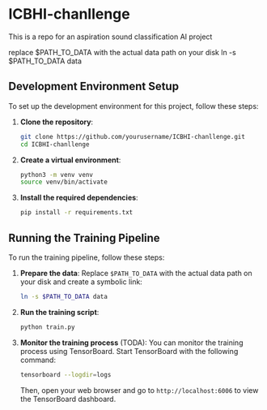 # ICBHI-chanllenge
This is a repo for an aspiration sound classification AI project

replace $PATH_TO_DATA with the actual data path on your disk
ln -s $PATH_TO_DATA data

## Development Environment Setup

To set up the development environment for this project, follow these steps:

1. **Clone the repository**:
    ```bash
    git clone https://github.com/yourusername/ICBHI-chanllenge.git
    cd ICBHI-chanllenge
    ```

2. **Create a virtual environment**:
    ```bash
    python3 -m venv venv
    source venv/bin/activate
    ```

3. **Install the required dependencies**:
    ```bash
    pip install -r requirements.txt
    ```

## Running the Training Pipeline

To run the training pipeline, follow these steps:

1. **Prepare the data**:
    Replace `$PATH_TO_DATA` with the actual data path on your disk and create a symbolic link:
    ```bash
    ln -s $PATH_TO_DATA data
    ```

2. **Run the training script**:
    ```bash
    python train.py
    ```

3. **Monitor the training process** (TODA):
    You can monitor the training process using TensorBoard. Start TensorBoard with the following command:
    ```bash
    tensorboard --logdir=logs
    ```

    Then, open your web browser and go to `http://localhost:6006` to view the TensorBoard dashboard.